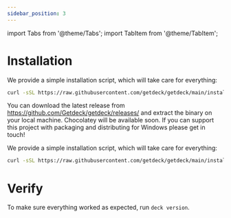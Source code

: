 ```yaml
---
sidebar_position: 3
---
```


import Tabs from '@theme/Tabs';
import TabItem from '@theme/TabItem';


# Installation

<Tabs>
<TabItem value="macos" label="MacOS (Universal)" default>

We provide a simple installation script, which will take care for everything:

```bash
curl -sSL https://raw.githubusercontent.com/getdeck/getdeck/main/install.sh | sh -
```

</TabItem>
<TabItem value="windows" label="Windows">
You can download the latest release from <a href="https://github.com/Getdeck/getdeck/releases/">https://github.com/Getdeck/getdeck/releases/</a> and extract the binary on your local machine.
Chocolatey will be available soon. If you can support this project with packaging and distributing for Windows please get in touch!
</TabItem>
<TabItem value="linux" label="Linux" default>

We provide a simple installation script, which will take care for everything:

```bash
curl -sSL https://raw.githubusercontent.com/getdeck/getdeck/main/install.sh | sh -
```

</TabItem>
</Tabs>
		

# Verify

To make sure everything worked as expected, run `deck version`.
